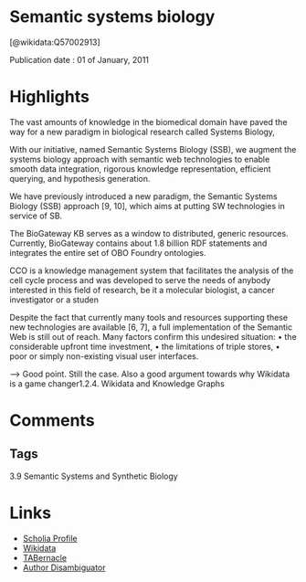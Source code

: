 
Semantic systems biology
========================
  
  [@wikidata:Q57002913]  
  
Publication date : 01 of January, 2011  

# Highlights
The  vast  amounts  of  knowledge  in  the  biomedical  domain  have  paved  the  way  for  a  new  paradigm  in  biological  research  called  Systems   Biology, 

With our initiative, named Semantic Systems Biology (SSB),  we  augment  the  systems  biology  approach  with  semantic  web  technologies  to  enable  smooth  data  integration,  rigorous  knowledge   representation,   efficient   querying,   and   hypothesis   generation.

We  have  previously  introduced  a  new  paradigm,  the  Semantic  Systems  Biology  (SSB)  approach  [9,  10],  which  aims  at  putting  SW  technologies  in  service  of  SB. 

The  BioGateway  KB  serves  as  a  window  to  distributed,  generic  resources. Currently, BioGateway contains about 1.8 billion RDF statements   and   integrates   the   entire   set   of   OBO   Foundry   ontologies.

  CCO  is  a  knowledge  management  system  that  facilitates  the  analysis  of  the  cell  cycle  process  and  was  developed to serve the needs of anybody interested in this field of research,  be  it  a  molecular  biologist,  a  cancer  investigator  or  a  studen

  Despite   the   fact   that   currently   many   tools   and   resources   supporting  these  new  technologies  are  available  [6,  7],  a  full  implementation  of  the  Semantic  Web  is  still  out  of  reach.  Many  factors confirm this undesired situation: 
  • the considerable upfront time investment, 
  • the limitations of triple stores, 
  • poor or simply non-existing visual user interfaces. 

  --> Good point. Still the case. Also a good argument towards why  Wikidata is a game changer1.2.4. Wikidata and Knowledge Graphs

# Comments

## Tags


3.9 Semantic Systems and Synthetic Biology

# Links
  
 * [Scholia Profile](https://scholia.toolforge.org/work/Q57002913)  
 * [Wikidata](https://www.wikidata.org/wiki/Q57002913)  
 * [TABernacle](https://tabernacle.toolforge.org/?#/tab/manual/Q57002913/P921%3BP4510)  
 * [Author Disambiguator](https://author-disambiguator.toolforge.org/work_item_oauth.php?id=Q57002913&batch_id=&match=1&author_list_id=&doit=Get+author+links+for+work)  
